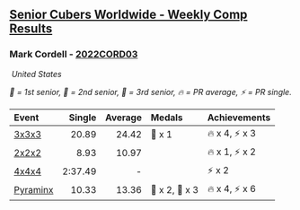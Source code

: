 <style>table {white-space: nowrap;}</style>
<link rel="stylesheet" type="text/css" href="/scw-comp/css/flags.css" />

## [Senior Cubers Worldwide - Weekly Comp Results](/scw-comp/results/)
### Mark Cordell - [2022CORD03](https://www.worldcubeassociation.org/persons/2022CORD03)

<i class="flag flag-US" />&nbsp;United States

<span style="white-space: nowrap;">🥇 = 1st senior</span>, <span style="white-space: nowrap;">🥈 = 2nd senior</span>, <span style="white-space: nowrap;">🥉 = 3rd senior</span>, <span style="white-space: nowrap;">🔥 = PR average</span>, <span style="white-space: nowrap;">⚡ = PR single</span>.

| Event | Single | Average | Medals | Achievements|
| :-- | --: | --: | :-- | :-- |
| [3x3x3](333.md) | 20.89 | 24.42 | 🥉 x 1 | 🔥 x 4, ⚡ x 3 |
| [2x2x2](222.md) | 8.93 | 10.97 |  | 🔥 x 1, ⚡ x 2 |
| [4x4x4](444.md) | 2:37.49 | - |  | ⚡ x 2 |
| [Pyraminx](pyram.md) | 10.33 | 13.36 | 🥈 x 2, 🥉 x 3 | 🔥 x 4, ⚡ x 6 |

<!-- Global site tag (gtag.js) - Google Analytics -->
<script async src="https://www.googletagmanager.com/gtag/js?id=UA-86348435-3"></script>
<script>window.dataLayer = window.dataLayer || []; function gtag() {dataLayer.push(arguments);} gtag('js', new Date()); gtag('config', 'UA-86348435-3');</script>
